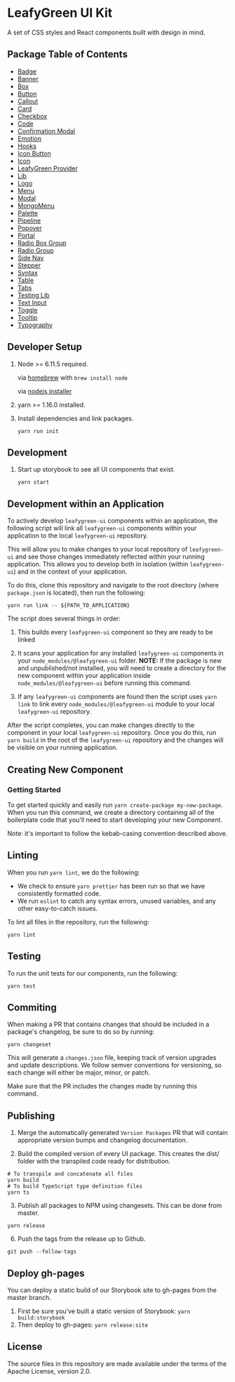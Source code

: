 # LeafyGreen UI Kit

A set of CSS styles and React components built with design in mind.

## Package Table of Contents

- [Badge](https://github.com/mongodb/leafygreen-ui/tree/master/packages/badge)
- [Banner](https://github.com/mongodb/leafygreen-ui/tree/master/packages/banner)
- [Box](https://github.com/mongodb/leafygreen-ui/tree/master/packages/box)
- [Button](https://github.com/mongodb/leafygreen-ui/tree/master/packages/button)
- [Callout](https://github.com/mongodb/leafygreen-ui/tree/master/packages/callout)
- [Card](https://github.com/mongodb/leafygreen-ui/tree/master/packages/card)
- [Checkbox](https://github.com/mongodb/leafygreen-ui/tree/master/packages/checkbox)
- [Code](https://github.com/mongodb/leafygreen-ui/tree/master/packages/code)
- [Confirmation Modal](https://github.com/mongodb/leafygreen-ui/tree/master/packages/confirmation-modal)
- [Emotion](https://github.com/mongodb/leafygreen-ui/tree/master/packages/emotion)
- [Hooks](https://github.com/mongodb/leafygreen-ui/tree/master/packages/hooks)
- [Icon Button](https://github.com/mongodb/leafygreen-ui/tree/master/packages/icon-button)
- [Icon](https://github.com/mongodb/leafygreen-ui/tree/master/packages/icon)
- [LeafyGreen Provider](https://github.com/mongodb/leafygreen-ui/tree/master/packages/leafygreen-provider)
- [Lib](https://github.com/mongodb/leafygreen-ui/tree/master/packages/lib)
- [Logo](https://github.com/mongodb/leafygreen-ui/tree/master/packages/logo)
- [Menu](https://github.com/mongodb/leafygreen-ui/tree/master/packages/menu)
- [Modal](https://github.com/mongodb/leafygreen-ui/tree/master/packages/modal)
- [MongoMenu](https://github.com/mongodb/leafygreen-ui/tree/master/packages/mongo-menu)
- [Palette](https://github.com/mongodb/leafygreen-ui/tree/master/packages/palette)
- [Pipeline](https://github.com/mongodb/leafygreen-ui/tree/master/packages/pipeline)
- [Popover](https://github.com/mongodb/leafygreen-ui/tree/master/packages/popover)
- [Portal](https://github.com/mongodb/leafygreen-ui/tree/master/packages/portal)
- [Radio Box Group](https://github.com/mongodb/leafygreen-ui/tree/master/packages/radio-box-group)
- [Radio Group](https://github.com/mongodb/leafygreen-ui/tree/master/packages/radio-group)
- [Side Nav](https://github.com/mongodb/leafygreen-ui/tree/master/packages/side-nav)
- [Stepper](https://github.com/mongodb/leafygreen-ui/tree/master/packages/stepper)
- [Syntax](https://github.com/mongodb/leafygreen-ui/tree/master/packages/syntax)
- [Table](https://github.com/mongodb/leafygreen-ui/tree/master/packages/table)
- [Tabs](https://github.com/mongodb/leafygreen-ui/tree/master/packages/tabs)
- [Testing Lib](https://github.com/mongodb/leafygreen-ui/tree/master/packages/testing-lib)
- [Text Input](https://github.com/mongodb/leafygreen-ui/tree/master/packages/text-input)
- [Toggle](https://github.com/mongodb/leafygreen-ui/tree/master/packages/toggle)
- [Tooltip](https://github.com/mongodb/leafygreen-ui/tree/master/packages/tooltip)
- [Typography](https://github.com/mongodb/leafygreen-ui/tree/master/packages/typography)

## Developer Setup

1. Node >= 6.11.5 required.

   via [homebrew](https://brew.sh/) with `brew install node`

   via [nodejs installer](https://nodejs.org/en/)

2. yarn >= 1.16.0 installed.

3. Install dependencies and link packages.

   `yarn run init`

## Development

1. Start up storybook to see all UI components that exist.

   `yarn start`

## Development within an Application

To actively develop `leafygreen-ui` components within an application, the following script will link all `leafygreen-ui` components within your application to the local `leafygreen-ui` repository.

This will allow you to make changes to your local repository of `leafygreen-ui` and see those changes immediately reflected within your running application. This allows you to develop both in isolation (within `leafygreen-ui`) and in the context of your application.

To do this, clone this repository and navigate to the root directory (where `package.json` is located), then run the following:

```
yarn run link -- ${PATH_TO_APPLICATION}
```

The script does several things in order:

1. This builds every `leafygreen-ui` component so they are ready to be linked

2. It scans your application for any installed `leafygreen-ui` components in your `node_modules/@leafygreen-ui` folder.
   **NOTE:** If the package is new and unpublished/not installed, you will need to create a directory for the new component within your application inside `node_modules/@leafygreen-ui` before running this command.

3. If any `leafygreen-ui` components are found then the script uses `yarn link` to link every `node_modules/@leafygreen-ui` module to your local `leafygreen-ui` repository.

After the script completes, you can make changes directly to the component in your local `leafygreen-ui` repository. Once you do this, run `yarn build` in the root of the `leafygreen-ui` repository and the changes will be visible on your running application.

## Creating New Component

### Getting Started

To get started quickly and easily run `yarn create-package my-new-package`. When you run this command, we create a directory containing all of the boilerplate code that you'll need to start developing your new Component.

Note: it's important to follow the kebab-casing convention described above.

## Linting

When you run `yarn lint`, we do the following:

- We check to ensure `yarn prettier` has been run so that we have consistently formatted code.
- We run `eslint` to catch any syntax errors, unused variables, and any other easy-to-catch issues.

To lint all files in the repository, run the following:

```
yarn lint
```

## Testing

To run the unit tests for our components, run the following:

```
yarn test
```

## Commiting

When making a PR that contains changes that should be included in a package's changelog, be sure to do so by running:

```
yarn changeset
```

This will generate a `changes.json` file, keeping track of version upgrades and update descriptions. We follow semver conventions for versioning, so each change will either be major, minor, or patch.

Make sure that the PR includes the changes made by running this command.

## Publishing

1. Merge the automatically generated `Version Packages` PR that will contain appropriate version bumps and changelog documentation.

2. Build the compiled version of every UI package. This creates the dist/ folder with the transpiled code ready for distribution.

```
# To transpile and concatenate all files
yarn build
# To build TypeScript type definition files
yarn ts
```

3. Publish all packages to NPM using changesets. This can be done from master.

```
yarn release
```

6. Push the tags from the release up to Github.

```
git push --follow-tags
```

## Deploy gh-pages

You can deploy a static build of our Storybook site to gh-pages from the master branch.

1. First be sure you've built a static version of Storybook: `yarn build:storybook`
2. Then deploy to gh-pages: `yarn release:site`

## License

The source files in this repository are made available under the terms of the Apache License, version 2.0.
